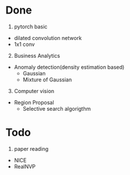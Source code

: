 # Done

1. pytorch basic
- dilated convolution network
- 1x1 conv

2. Business Analytics
- Anomaly detection(density estimation based)
    - Gaussian
    - Mixture of Gaussian

3. Computer vision
- Region Proposal
    - Selective search algorigthm

# Todo

1. paper reading
- NICE
- RealNVP
